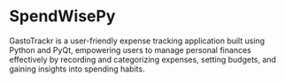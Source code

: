 # SpendWisePy
GastoTrackr is a user-friendly expense tracking application built using Python and PyQt, empowering users to manage personal finances effectively by recording and categorizing expenses, setting budgets, and gaining insights into spending habits.
